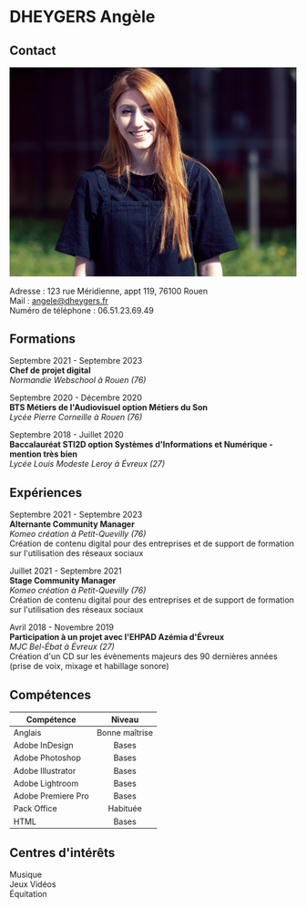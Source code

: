 # **DHEYGERS Angèle**

## Contact

![Photo](https://github.com/adheygers/CV-Angele-Dheygers/blob/main/P1000478%20(2).jpg?raw=true)

Adresse : 123 rue Méridienne, appt 119, 76100 Rouen  
Mail : angele@dheygers.fr  
Numéro de téléphone : 06.51.23.69.49

## Formations

Septembre 2021 - Septembre 2023   
**Chef de projet digital**  
*Normandie Webschool à Rouen (76)*

Septembre 2020 - Décembre 2020  
**BTS Métiers de l'Audiovisuel option Métiers du Son**  
*Lycée Pierre Corneille à Rouen (76)*

Septembre 2018 - Juillet 2020  
**Baccalauréat STI2D option Systèmes d'Informations et Numérique - mention très bien**  
*Lycée Louis Modeste Leroy à Évreux (27)*

## Expériences

Septembre 2021 - Septembre 2023  
**Alternante Community Manager**  
*Komeo création à Petit-Quevilly (76)*  
Création de contenu digital pour des entreprises et de support de formation sur l'utilisation des réseaux sociaux

Juillet 2021 - Septembre 2021  
**Stage Community Manager**  
*Komeo création à Petit-Quevilly (76)*  
Création de contenu digital pour des entreprises et de support de formation sur l'utilisation des réseaux sociaux

Avril 2018 - Novembre 2019  
**Participation à un projet avec l'EHPAD Azémia d'Évreux**  
*MJC Bel-Ébat à Évreux (27)*  
Création d'un CD sur les évènements majeurs des 90 dernières années (prise de voix, mixage et habillage sonore)

## Compétences

| **Compétence**    | **Niveau**    |
| -------------     |:-------------:|
| Anglais           | Bonne maîtrise|
| Adobe InDesign    | Bases         |
| Adobe Photoshop   | Bases         |
| Adobe Illustrator | Bases         |
| Adobe Lightroom   | Bases         |
| Adobe Premiere Pro| Bases         |
| Pack Office       | Habituée      |
| HTML              | Bases         |

## Centres d'intérêts

Musique  
Jeux Vidéos  
Équitation  